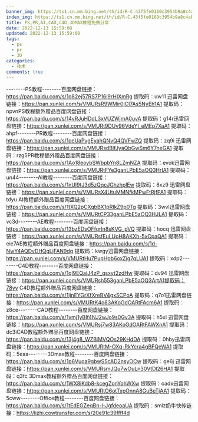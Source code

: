 ```yaml
---
banner_img: https://ts1.cn.mm.bing.net/th/id/R-C.43f5fe0160c3954b9a8c4ab55b3b4cb3?rik=c6MeUktfS8hPIA&riu=http%3a%2f%2fsoft.jiegeng.com%2fuploadfile%2f2020%2f1105%2f20201105125559956.jpg&ehk=4LwSePUafgs4Ra7SwUakHcGNzdA68zEDGOFPZOJTHn0%3d&risl=&pid=ImgRaw&r=0
index_img: https://ts1.cn.mm.bing.net/th/id/R-C.43f5fe0160c3954b9a8c4ab55b3b4cb3?rik=c6MeUktfS8hPIA&riu=http%3a%2f%2fsoft.jiegeng.com%2fuploadfile%2f2020%2f1105%2f20201105125559956.jpg&ehk=4LwSePUafgs4Ra7SwUakHcGNzdA68zEDGOFPZOJTHn0%3d&risl=&pid=ImgRaw&r=0
title: PS,PR,AI,CAD,C4D,3DMAX教程免费分享
date: 2022-12-13 15:59:08
updated: 2022-12-13 15:59:08
tags:
  - ps
  - pr
  - 3D
categories:
  - 技术
comments: true
---
```

\--------PS教程--------百度网盘链接：https://pan.baidu.com/s/1o82ej57RS7P16i9rHIXmRg 提取码：uw11 迅雷网盘链接：https://pan.xunlei.com/s/VMURsR9WMir0jCI7As5NyEh1A1 提取码：npvnPS教程额外赠品百度网盘链接：https://pan.baidu.com/s/14vRJuHDdL3xVUZWjmA0uvA 提取码：g14r迅雷网盘链接：https://pan.xunlei.com/s/VMURt9DUv96VdeYI_eMEp7XaA1 提取码：ahpf--------PR教程--------百度网盘链接：https://pan.baidu.com/s/1oeUaPvgEyahQNvQ4QVFwZQ 提取码：zq9i 迅雷网盘链接：https://pan.xunlei.com/s/VMURsdBIfJyaQbGwSm6Y7neGA1 提取码：rzg5PR教程额外赠品百度网盘链接：https://pan.baidu.com/s/1Ao18eoybSWbpbYn8LZmNZA 提取码：evok迅雷网盘链接：https://pan.xunlei.com/s/VMURtFYe3ganLPbE5aOQ3HrIA1 提取码：un44--------AI教程--------百度网盘链接：https://pan.baidu.com/s/1nUl9tJ3d5zQqcJGhzhplEw 提取码：8xz9 迅雷网盘链接：https://pan.xunlei.com/s/VMURsX4UtuMMNfkMPwFtRjfPA1 提取码：tdyu AI教程额外赠品百度网盘链接：https://pan.baidu.com/s/1tXQ2pCXqbBX1pRIkZ9p0Tg 提取码：3wvl迅雷网盘链接：https://pan.xunlei.com/s/VMURtCP33ganLPbE5aOQ3HJLA1 提取码：vc3d--------AE教程--------百度网盘链接：https://pan.baidu.com/s/13bzEDsOFfqrln8sKVG_pVQ 提取码：hocq 迅雷网盘链接：https://pan.xunlei.com/s/VMURsfEuLUoH8AKXh-5xCpaQA1 提取码：eie7AE教程额外赠品百度网盘链接：https://pan.baidu.com/s/1d-NwY4AQDvDHQgLjFAN9dg 提取码：kwgy迅雷网盘链接：https://pan.xunlei.com/s/VMURtHu7PupHpb6oxZjg7qLUA1 提取码：xdp2--------C4D教程--------百度网盘链接：https://pan.baidu.com/s/1ql9EQaiJ4zP_qsxyt2zdHw 提取码：dv94 迅雷网盘链接：https://pan.xunlei.com/s/VMURsh553ganLPbE5aOQ3ArtA1提取码：78yy C4D教程额外赠品百度网盘链接：https://pan.baidu.com/s/1ijnEYGrXfXreBV4gxSCPoA 提取码：q7o1迅雷网盘链接：https://pan.xunlei.com/s/VMURtK4o83AKoGdOARtFAcm6A1 提取码：z8ce--------CAD教程--------百度网盘链接：https://pan.baidu.com/s/1vmj1yBIf4NJ2wJo9s0Gv3A 提取码：h5xl 迅雷网盘链接：https://pan.xunlei.com/s/VMURsj7w83AKoGdOARtFAWXnA1 提取码：dc3iCAD教程额外赠品百度网盘链接：https://pan.baidu.com/s/13j4g8_WZBiMVQOs29KHdDA 提取码：0hby迅雷网盘链接：https://pan.xunlei.com/s/VMURtM-OXq-RkYcra4gBFQeWA1 提取码：5eaa--------3Dmax教程--------百度网盘链接：https://pan.baidu.com/s/1p6Vuoa9gbwS5cAD2nsyOCw 提取码：ge6j 迅雷网盘链接：https://pan.xunlei.com/s/VMURsmJQu7wOuLn30VtDl26HA1 提取码：q3fc 3Dmax教程额外赠品百度网盘链接：https://pan.baidu.com/s/1WX8iKdb8-kcegZonYqhWXw 提取码：oadx迅雷网盘链接：https://pan.xunlei.com/s/VMURtO6otTxpOnnA8GuBeTjAA1 提取码：5cww--------Office教程--------百度网盘链接：https://pan.baidu.com/s/1tEdEGZeqBn-l-JgfdeoaUA 提取码：smlz奶牛快传链接：https://lizhi.cowtransfer.com/s/20e91c39ffff4d